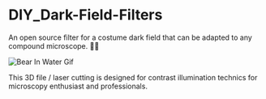 # DIY_Dark-Field-Filters

An open source filter for a costume dark field that can be adapted to any compound microscope. 🔬🔬

![Bear In Water Gif](https://github.com/user-attachments/assets/a2113a0f-d6d0-49a2-a4c0-ad0ea6c1082f)


This 3D file / laser cutting is designed for contrast illumination technics for microscopy enthusiast and professionals.
